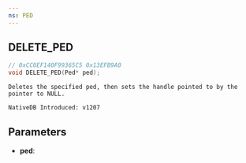 ```yaml
---
ns: PED
---
```

## DELETE_PED

```c
// 0xCC0EF140F99365C5 0x13EFB9A0
void DELETE_PED(Ped* ped);
```

```
Deletes the specified ped, then sets the handle pointed to by the pointer to NULL.

NativeDB Introduced: v1207
```

## Parameters
* **ped**:
